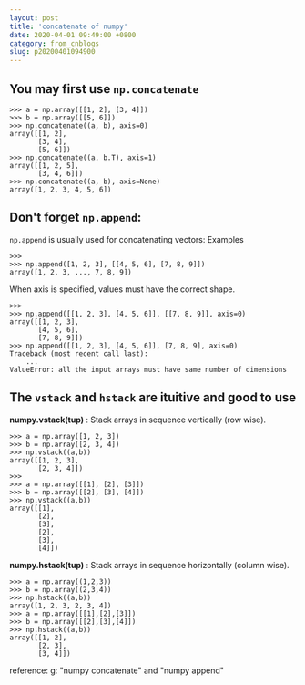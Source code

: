 ```yaml
---
layout: post
title: 'concatenate of numpy'
date: 2020-04-01 09:49:00 +0800
category: from_cnblogs
slug: p20200401094900
---
```

## You may first use `np.concatenate`

```
>>> a = np.array([[1, 2], [3, 4]])
>>> b = np.array([[5, 6]])
>>> np.concatenate((a, b), axis=0)
array([[1, 2],
       [3, 4],
       [5, 6]])
>>> np.concatenate((a, b.T), axis=1)
array([[1, 2, 5],
       [3, 4, 6]])
>>> np.concatenate((a, b), axis=None)
array([1, 2, 3, 4, 5, 6])
```

## Don't forget `np.append`:
`np.append` is usually used for concatenating vectors:
Examples
```
>>>
>>> np.append([1, 2, 3], [[4, 5, 6], [7, 8, 9]])
array([1, 2, 3, ..., 7, 8, 9])
```
When axis is specified, values must have the correct shape.
```
>>>
>>> np.append([[1, 2, 3], [4, 5, 6]], [[7, 8, 9]], axis=0)
array([[1, 2, 3],
       [4, 5, 6],
       [7, 8, 9]])
>>> np.append([[1, 2, 3], [4, 5, 6]], [7, 8, 9], axis=0)
Traceback (most recent call last):
    ...
ValueError: all the input arrays must have same number of dimensions
```

## The `vstack` and `hstack` are ituitive and good to use
**numpy.vstack(tup)** : Stack arrays in sequence vertically (row wise).
```
>>> a = np.array([1, 2, 3])
>>> b = np.array([2, 3, 4])
>>> np.vstack((a,b))
array([[1, 2, 3],
       [2, 3, 4]])
>>>
>>> a = np.array([[1], [2], [3]])
>>> b = np.array([[2], [3], [4]])
>>> np.vstack((a,b))
array([[1],
       [2],
       [3],
       [2],
       [3],
       [4]])
```

**numpy.hstack(tup)** : Stack arrays in sequence horizontally (column wise).
```
>>> a = np.array((1,2,3))
>>> b = np.array((2,3,4))
>>> np.hstack((a,b))
array([1, 2, 3, 2, 3, 4])
>>> a = np.array([[1],[2],[3]])
>>> b = np.array([[2],[3],[4]])
>>> np.hstack((a,b))
array([[1, 2],
       [2, 3],
       [3, 4]])
```

reference: g: "numpy concatenate" and "numpy append"
